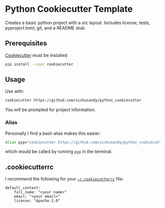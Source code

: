 # Python Cookiecutter Template

Creates a basic python project with a src layout.  Includes license, tests, pyproject.toml, git, and a README stub.

## Prerequisites

[Cookiecutter](https://cookiecutter.readthedocs.io/en/1.7.0/README.html) must be installed:

```bash
pip install --user cookiecutter
```

## Usage

Use with:

```bash
cookiecutter https://github.com/vishusandy/python_cookiecutter
```

You will be prompted for project information.

### Alias

Personally I find a bash alias makes this easier:

```bash
alias pyp="cookiecutter https://github.com/vishusandy/python_cookiecutter"
```

which would be called by running `pyp` in the terminal.

## .cookiecutterrc

I recommend the following for your [`~/.cookiecutterrc`](https://cookiecutter.readthedocs.io/en/2.2.3/advanced/user_config.html) file:

```
default_context:
    full_name: "<your name>"
    email: "<your email>"
    license: "Apache-2.0"
```

